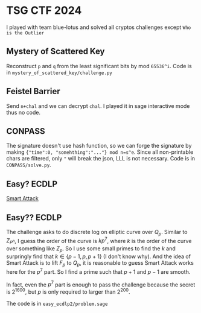 # TSG CTF 2024

I played with team blue-lotus and solved all cryptos challenges except `Who is the Outlier`

## Mystery of Scattered Key

Reconstruct `p` and `q` from the least significant bits by mod `65536^i`. Code is in `mystery_of_scattered_key/challenge.py`

## Feistel Barrier

Send `n+chal` and we can decrypt `chal`. I played it in sage interactive mode thus no code.

## CONPASS

The signature doesn't use hash function, so we can forge the signature by making `{"time":0, "somehthing":"..."} mod n=s^e`. Since all non-printable chars are filtered, only `"` will break the json, LLL is not necessary. Code is in `CONPASS/solve.py`.

## Easy? ECDLP

[Smart Attack](https://github.com/jvdsn/crypto-attacks/blob/master/attacks/ecc/smart_attack.py)

## Easy?? ECDLP

The challenge asks to do discrete log on elliptic curve over $Q_p$. Similar to $Z_{P^n}$, I guess the order of the curve is $kp^7$, where $k$ is the order of the curve over something like $Z_p$. So I use some small primes to find the $k$ and surpringly find that $k\in\{p-1,p,p+1\}$ (I don't know why). And the idea of Smart Attack is to lift $F_p$ to $Q_p$, it is reasonable to guess Smart Attack works here for the $p^7$ part. So I find a prime such that $p+1$ and $p-1$ are smooth.

In fact, even the $p^7$ part is enough to pass the challenge because the secret is $2^1600$, but $p$ is only required to larger than $2^200$.

The code is in `easy_ecdlp2/problem.sage`
